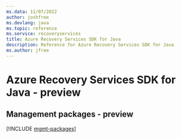 ```yaml
---
ms.data: 11/07/2022
author: joshfree
ms.devlang: java
ms.topic: reference
ms.service: recoveryservices
title: Azure Recovery Services SDK for Java
description: Reference for Azure Recovery Services SDK for Java
ms.author: jfree
---
```

# Azure Recovery Services SDK for Java - preview

## Management packages - preview
[!INCLUDE [mgmt-packages](recovery-services-mgmt-index.md)]